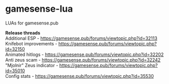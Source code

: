 # gamesense-lua
LUAs for gamesense.pub

**Release threads**  
Additional ESP - https://gamesense.pub/forums/viewtopic.php?id=32113  
Knifebot improvements - https://gamesense.pub/forums/viewtopic.php?id=32150  
Animated hitlogs - https://gamesense.pub/forums/viewtopic.php?id=32202  
Anti zeus scam - https://gamesense.pub/forums/viewtopic.php?id=32242  
"Mjolnir" Zeus indicator - https://gamesense.pub/forums/viewtopic.php?id=35010  
Config stats - https://gamesense.pub/forums/viewtopic.php?id=35530
